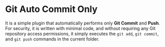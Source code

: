 # Git Auto Commit Only

It is a simple plugin that automatically performs only **Git Commit** and **Push**.  
For security, it is written with minimal code, and without requiring any Git repository access permissions, it simply executes the `git add`, `git commit`, and `git push` commands in the current folder.